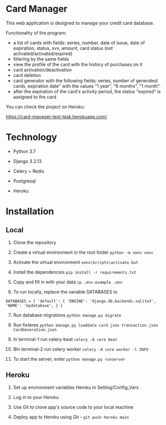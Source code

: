 # Card Manager

This web application is designed to manage your credit card database.

Functionality of the program:
- a list of cards with fields: series, number, date of issue, date of expiration, status, svv, amount, card status (not activated/activated/expired)
- filtering by the same fields
- view the profile of the card with the history of purchases on it
- card activation/deactivation
- card deletion
- card generator with the following fields: series, number of generated cards, expiration date" with the values ​​"1 year", "6 months", "1 month".
- after the expiration of the card's activity period, the status "expired" is assigned to the card

You can check the project on Heroku:

https://card-manager-test-task.herokuapp.com/

# Technology

- Python 3.7

- Django 3.2.13

- Celery + Redis

- Postgresql

- Heroku


# Installation 

## Local

1. Clone the repository

2. Create a virtual environment in the root folder `python -m venv venv`

3. Activate the virtual environment `venv\Scripts\activate.bat`

4. Install the dependencies `pip install -r requirements.txt`

5. Copy and fill in with your data `cp .env.example .env`

6. To run locally, replace the variable DATABASES to

`DATABASES = {
        'default': {
            'ENGINE': 'django.db.backends.sqlite3',
            'NAME': 'mydatabase',
        }
    }`

7. Run database migrations `python manage.py migrate`
 
8. Run fixteres  `python manage.py loaddata card.json transaction.json CardGeneration.json`

9. In terminal-1 run celery-beat
`celery -A core beat`

10. ВIn terminal-2 run celery worker
`celery -A core worker -l INFO`

11. To start the server, enter `python manage.py runserver`


## Heroku
1. Set up environment variables Heroku in Setting/Config_Vars

2. Log in to your Heroku

3. Use Git to clone app's source code to your local machine

4. Deploy app to Heroku using Git - `git push heroku main`
